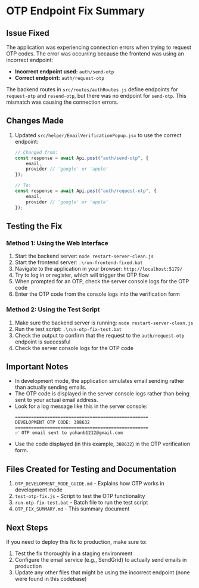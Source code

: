 # OTP Endpoint Fix Summary

## Issue Fixed

The application was experiencing connection errors when trying to request OTP codes. The error was occurring because the frontend was using an incorrect endpoint:

- **Incorrect endpoint used:** `auth/send-otp`
- **Correct endpoint:** `auth/request-otp`

The backend routes in `src/routes/authRoutes.js` define endpoints for `request-otp` and `resend-otp`, but there was no endpoint for `send-otp`. This mismatch was causing the connection errors.

## Changes Made

1. Updated `src/helper/EmailVerificationPopup.jsx` to use the correct endpoint:
   ```javascript
   // Changed from:
   const response = await Api.post("auth/send-otp", { 
       email,
       provider // 'google' or 'apple'
   });

   // To:
   const response = await Api.post("auth/request-otp", { 
       email,
       provider // 'google' or 'apple'
   });
   ```

## Testing the Fix

### Method 1: Using the Web Interface

1. Start the backend server: `node restart-server-clean.js`
2. Start the frontend server: `.\run-frontend-fixed.bat`
3. Navigate to the application in your browser: `http://localhost:5179/`
4. Try to log in or register, which will trigger the OTP flow
5. When prompted for an OTP, check the server console logs for the OTP code
6. Enter the OTP code from the console logs into the verification form

### Method 2: Using the Test Script

1. Make sure the backend server is running: `node restart-server-clean.js`
2. Run the test script: `.\run-otp-fix-test.bat`
3. Check the output to confirm that the request to the `auth/request-otp` endpoint is successful
4. Check the server console logs for the OTP code

## Important Notes

- In development mode, the application simulates email sending rather than actually sending emails.
- The OTP code is displayed in the server console logs rather than being sent to your actual email address.
- Look for a log message like this in the server console:
  ```
  ==================================================
  DEVELOPMENT OTP CODE: 388632
  ==================================================
  ✅ OTP email sent to yohanb1212@gmail.com
  ```
- Use the code displayed (in this example, `388632`) in the OTP verification form.

## Files Created for Testing and Documentation

1. `OTP_DEVELOPMENT_MODE_GUIDE.md` - Explains how OTP works in development mode
2. `test-otp-fix.js` - Script to test the OTP functionality
3. `run-otp-fix-test.bat` - Batch file to run the test script
4. `OTP_FIX_SUMMARY.md` - This summary document

## Next Steps

If you need to deploy this fix to production, make sure to:

1. Test the fix thoroughly in a staging environment
2. Configure the email service (e.g., SendGrid) to actually send emails in production
3. Update any other files that might be using the incorrect endpoint (none were found in this codebase)
